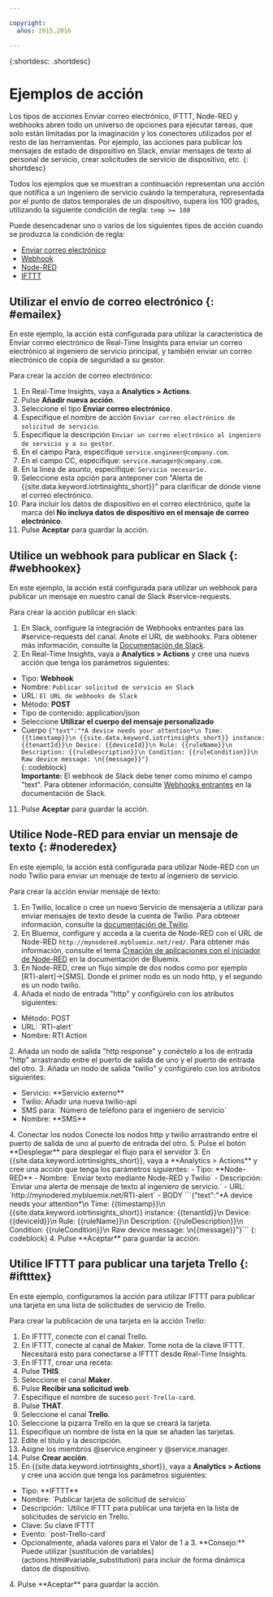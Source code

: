 ```yaml
---

copyright:
  años: 2015,2016

---
```


{:shortdesc: .shortdesc}

# Ejemplos de acción

Los tipos de acciones Enviar correo electrónico, IFTTT, Node-RED y webhooks abren todo un universo de opciones para ejecutar tareas, que solo están limitadas por la imaginación y los conectores utilizados por el resto de las herramientas. Por ejemplo, las acciones para publicar los mensajes de estado de dispositivo en Slack, enviar mensajes de texto al personal de servicio, crear solicitudes de servicio de dispositivo, etc.
{: shortdesc}

Todos los ejemplos que se muestran a continuación representan una acción que notifica a un ingeniero de servicio cuándo la temperatura, representada por el punto de datos temporales de un dispositivo, supera los 100 grados, utilizando la siguiente condición de regla:
`temp >= 100`

Puede desencadenar uno o varios de los siguientes tipos de acción cuando se produzca la condición de regla:  
 - [Enviar correo electrónico](#emailex "Enviar correo electrónico")
 - [Webhook](#webhookex "Webhook")
 - [Node-RED](#noderedex "Node-RED")
 - [IFTTT](#iftttex "IFTTT")

## Utilizar el envío de correo electrónico {: #emailex}
En este ejemplo, la acción está configurada para utilizar la característica de Enviar correo electrónico de Real-Time Insights para enviar un correo electrónico al ingeniero de servicio principal, y también enviar un correo electrónico de copia de seguridad a su gestor.

Para crear la acción de correo electrónico:
1. En Real-Time Insights, vaya a **Analytics > Actions**.
2. Pulse **Añadir nueva acción**.
3. Seleccione el tipo **Enviar correo electrónico**.
4. Especifique el nombre de acción `Enviar correo electrónico de solicitud de servicio`.
5. Especifique la descripción `Enviar un correo electrónico al ingeniero de servicio y a su gestor`.
6. En el campo Para, especifique `service.engineer@company.com`.
7. En el campo CC, especifique: `service.manager@company.com`.
8. En la línea de asunto, especifique: `Servicio necesario.`
9. Seleccione esta opción para anteponer con "Alerta de {{site.data.keyword.iotrtinsights_short}}" para clarificar de dónde viene el correo electrónico.
10. Para incluir los datos de dispositivo en el correo electrónico, quite la marca del **No incluya datos de dispositivo en el mensaje de correo electrónico**.
11. Pulse **Aceptar** para guardar la acción.  




## Utilice un webhook para publicar en Slack {: #webhookex}

En este ejemplo, la acción está configurada para utilizar un webhook para publicar un mensaje en nuestro canal de Slack #service-requests.

Para crear la acción publicar en slack:
1. En Slack, configure la integración de Webhooks entrantes para las #service-requests del canal. Anote el URL de webhooks. Para obtener más información, consulte la [Documentación de Slack](https://api.slack.com/incoming-webhooks).
2. En Real-Time Insights, vaya a **Analytics > Actions** y cree una nueva acción que tenga los parámetros siguientes:
 - Tipo: **Webhook**
 - Nombre: `Publicar solicitud de servicio en Slack`
 - URL: `El URL de webhooks de Slack`
 - Método: **POST**
 - Tipo de contenido: application/json
 - Seleccione **Utilizar el cuerpo del mensaje personalizado**
 - Cuerpo
 ```{"text":"*A device needs your attention*\n Time: {{timestamp}}\n {{site.data.keyword.iotrtinsights_short}} instance: {{tenantId}}\n Device: {{deviceId}}\n Rule: {{ruleName}}\n Description: {{ruleDescription}}\n Condition: {{ruleCondition}}\n Raw device message: \n{{message}}"}```  
 {: codeblock}  
 **Importante:** El webhook de Slack debe tener como mínimo el campo "text". Para obtener información, consulte [Webhooks entrantes](https://api.slack.com/incoming-webhooks "Documentación de Slack") en la documentación de Slack.
11. Pulse **Aceptar** para guardar la acción.

## Utilice Node-RED para enviar un mensaje de texto {: #noderedex}

En este ejemplo, la acción está configurada para utilizar Node-RED con un nodo Twilio para enviar un mensaje de texto al ingeniero de servicio.

Para crear la acción enviar mensaje de texto:
1. En Twilio, localice o cree un nuevo Servicio de mensajería a utilizar para enviar mensajes de texto desde la cuenta de Twilio. Para obtener información, consulte la [documentación de Twilio](https://www.twilio.com/help).
1. En Bluemix, configure y acceda a la cuenta de Node-RED con el URL de Node-RED `http://mynodered.mybluemix.net/red/`. Para obtener más información, consulte el tema [Creación de aplicaciones con el iniciador de Node-RED](https://www.ng.bluemix.net/docs/starters/Node-RED/nodered.html) en la documentación de Bluemix.
2. En Node-RED, cree un flujo simple de dos nodos como por ejemplo [RTI-alert]->[SMS].
Donde el primer nodo es un nodo http, y el segundo es un nodo twilio.
 1. Añada el nodo de entrada "http" y configúrelo con los atributos siguientes:
  <ul>
  <li>Método: POST</li>
  <li>URL: `RTI-alert`</li>
  <li>Nombre: RTI Action</li>
  </ul>
  2. Añada un nodo de salida "http response" y conéctelo a los de entrada "http" arrastrando entre el puerto de salida de uno y el puerto de entrada del otro.
  3. Añada un nodo de salida "twilio" y configúrelo con los atributos siguientes:
  <ul>
  <li>Servicio: **Servicio externo**</li>
  <li>Twilio: Añadir una nueva twilio-api</li>
  <li>SMS para: `Número de teléfono para el ingeniero de servicio`</li>
  <li>Nombre: **SMS**</li>
  </ul>
  4. Conectar los nodos
  Conecte los nodos http y twilio arrastrando entre el puerto de salida de uno al puerto de entrada del otro.
  5. Pulse el botón **Desplegar** para desplegar el flujo para el servidor
3. En {{site.data.keyword.iotrtinsights_short}}, vaya a **Analytics > Actions** y cree una acción que tenga los parámetros siguientes:
 - Tipo: **Node-RED**
 - Nombre: `Enviar texto mediante Node-RED y Twilio`
 - Descripción: `Enviar una alerta de mensaje de texto al ingeniero de servicio.`
 - URL: `http://mynodered.mybluemix.net/RTI-alert`
 - BODY   
 ```{"text":"*A device needs your attention*\n Time: {{timestamp}}\n {{site.data.keyword.iotrtinsights_short}} instance: {{tenantId}}\n Device: {{deviceId}}\n Rule: {{ruleName}}\n Description: {{ruleDescription}}\n Condition: {{ruleCondition}}\n Raw device message: \n{{message}}"}```  
 {: codeblock}
4. Pulse **Aceptar** para guardar la acción.

## Utilice IFTTT para publicar una tarjeta Trello {: #iftttex}

En este ejemplo, configuramos la acción para utilizar IFTTT para publicar una tarjeta en una lista de solicitudes de servicio de Trello.

Para crear la publicación de una tarjeta en la acción Trello:
1.	En IFTTT, conecte con el canal Trello.
2.	En IFTTT, conecte al canal de Maker. Tome nota de la clave IFTTT. Necesitará esto para conectarse a IFTTT desde Real-Time Insights.
5.	En IFTTT, crear una receta:
 1. Pulse **THIS**.
 2. Seleccione el canal **Maker**.  
 2. Pulse **Recibir una solicitud web**.
 3. Especifique el nombre de suceso `post-Trello-card`.
 4. Pulse **THAT**.
 5. Seleccione el canal **Trello**.
 6. Seleccione la pizarra Trello en la que se creará la tarjeta.
 7. Especifique un nombre de lista en la que se añaden las tarjetas.
 8. Edite el título y la descripción.
 9. Asigne los miembros @service.engineer y @service.manager.
 8. Pulse **Crear acción**.   
3. En {{site.data.keyword.iotrtinsights_short}}, vaya a **Analytics > Actions** y cree una acción que tenga los parámetros siguientes:
<ul>
<li>Tipo: **IFTTT**</li>
<li>Nombre: `Publicar tarjeta de solicitud de servicio`</li>
<li>Descripción: `Utilice IFTTT para publicar una tarjeta en la lista de solicitudes de servicio en Trello.`</li>
<li>Clave: Su clave IFTTT</li>
<li>Evento: `post-Trello-card`</li>
<li>Opcionalmente, añada valores para el Valor de 1 a 3. **Consejo:** Puede utilizar [sustitución de variables](actions.html#variable_substitution) para incluir de forma dinámica datos de dispositivo.</li>
</ul>
4. Pulse **Aceptar** para guardar la acción.
